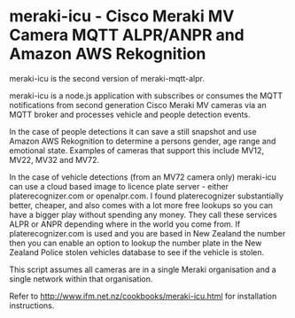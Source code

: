 # meraki-icu - Cisco Meraki MV Camera MQTT ALPR/ANPR and Amazon AWS Rekognition

meraki-icu is the second version of meraki-mqtt-alpr.

meraki-icu is a node.js application with subscribes or consumes the MQTT notifications from second generation Cisco
Meraki MV cameras via an MQTT broker and processes vehicle and people detection events.

In the case of people detections it can save a still snapshot and use Amazon AWS Rekognition to determine a persons
gender, age range and emotional state.  Examples of cameras that support this include MV12, MV22, MV32 and MV72.

In the case of vehicle detections (from an MV72 camera only) meraki-icu can use a cloud based image to licence plate
server - either platerecognizer.com or openalpr.com.  I found platerecognizer substantially better, cheaper, and
also comes with a lot more free lookups so you can have a bigger play without spending any money.
They call these services ALPR or ANPR depending where in the world you come from.  If platerecognizer.com is used
and you are based in New Zealand the number then you can enable an option to lookup the number plate in the New
Zealand Police stolen vehicles database to see if the vehicle is stolen.

This script assumes all cameras are in a single Meraki organisation and a single network within that organisation.

Refer to http://www.ifm.net.nz/cookbooks/meraki-icu.html for installation instructions.
